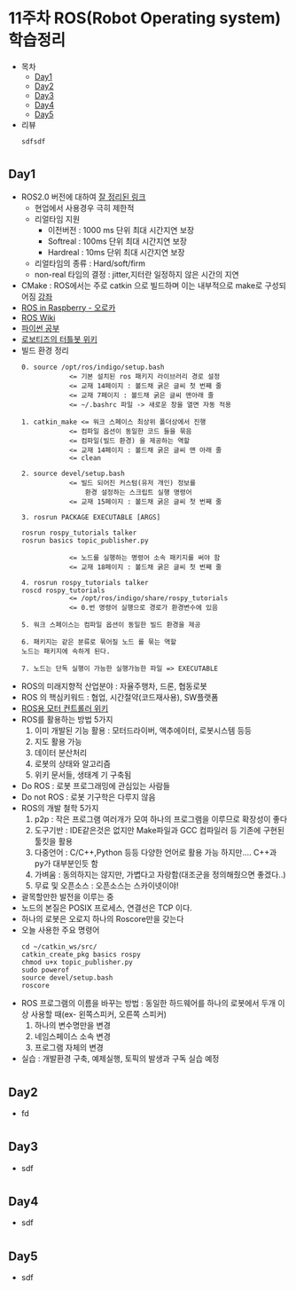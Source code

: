 # 11주차 ROS(Robot Operating system) 학습정리
  - 목차
    - [Day1](https://github.com/d-h-k/MDS_DHKim_Docs/blob/master/w11_ROS.md#day1) 
    - [Day2](https://github.com/d-h-k/MDS_DHKim_Docs/blob/master/w11_ROS.md#day2) 
    - [Day3](https://github.com/d-h-k/MDS_DHKim_Docs/blob/master/w11_ROS.md#day3) 
    - [Day4](https://github.com/d-h-k/MDS_DHKim_Docs/blob/master/w11_ROS.md#day4)
    - [Day5](https://github.com/d-h-k/MDS_DHKim_Docs/blob/master/w11_ROS.md#day5)
   - 리뷰 
     ```
     sdfsdf
     ```
  #    
  ## Day1
   - ROS2.0 버전에 대하여 [잘 정리된 링크](http://snowdeer.github.io/ros2/2017/12/18/introduction-ros2/)
     - 현업에서 사용경우 극히 제한적
     - 리얼타임 지원
       - 이전버전 : 1000 ms 단위 최대 시간지연 보장
       - Softreal : 100ms 단위 최대 시간지연 보장
       - Hardreal : 10ms 단위 최대 시간지연 보장
     - 리얼타임의 종류 : Hard/soft/firm
     - non-real 타임의 결정 : jitter,지터란 일정하지 않은 시간의 지연
   - CMake : ROS에서는 주로  catkin 으로 빌드하며 이는 내부적으로 make로 구성되어짐 [강좌](http://egloos.zum.com/ttti07/v/4182865)
   - [ROS in Raspberry - 오로카](https://cafe.naver.com/ArticlePrint.nhn?clubid=25572101&articleid=14308)
   - [ROS Wiki](http://wiki.ros.org)
   - [파이썬 공부](https://wikidocs.net/book/110)
   - [로보티즈의 터틀봇 위키](https://github.com/ROBOTIS-GIT/turtlebot3)
   - 빌드 환경 정리
        ```
        0. source /opt/ros/indigo/setup.bash
                    <= 기본 설치된 ros 패키지 라이브러리 경로 설정
                    <= 교재 14페이지 : 볼드채 굵은 글씨 첫 번째 줄
                    <= 교재 7페이지 : 볼드채 굵은 글씨 맨아래 줄
                    <= ~/.bashrc 파일 -> 새로운 창을 열면 자동 적용 

        1. catkin_make <= 워크 스페이스 최상위 폴더상에서 진행
                    <= 컴파일 옵션이 동일한 코드 들을 묶음
                    <= 컴파일(빌드 환경) 을 제공하는 역할
                    <= 교재 14페이지 : 볼드채 굵은 글씨 맨 아래 줄
                    <= clean 

        2. source devel/setup.bash
                    <= 빌드 되어진 커스텀(유저 개인) 정보를 
                        환경 설정하는 스크립트 실행 명령어
                    <= 교재 15페이지 : 볼드채 굵은 글씨 첫 번째 줄

        3. rosrun PACKAGE EXECUTABLE [ARGS] 

        rosrun rospy_tutorials talker
        rosrun basics topic_publisher.py 

                    <= 노드를 실행하는 명령어 소속 패키지를 써야 함
                    <= 교재 18페이지 : 볼드채 굵은 글씨 첫 번째 줄

        4. rosrun rospy_tutorials talker 
        roscd rospy_tutorials 
                    <= /opt/ros/indigo/share/rospy_tutorials
                    <= 0.번 명령어 실행으로 경로가 환경변수에 있음 

        5. 워크 스페이스는 컴파일 옵션이 동일한 빌드 환경을 제공

        6. 패키지는 같은 분류로 묶어질 노드 를 묶는 역할
        노드는 패키지에 속하게 된다. 

        7. 노드는 단독 실행이 가능한 실행가능한 파일 => EXECUTABLE

        ```
   - ROS의 미래지향적 산업분야 : 자율주행차, 드론, 협동로봇
   - ROS 의 핵심키워드 : 협업, 시간절약(코드재사용), SW플랫폼 
   - [ROS용 모터 컨트롤러 위키](http://wiki.ros.org/Motor%20Controller%20Drivers)
   - ROS를 활용하는 방법 5가지
     1. 이미 개발된 기능 활용 : 모터드라이버, 액추에이터, 로봇시스템 등등
     2. 지도 활용 가능
     3. 데이터 분산처리
     4. 로봇의 상태와 알고리즘
     5. 위키 문서들, 생태계 기 구축됨
   - Do ROS : 로봇 프로그래밍에 관심있는 사람들
   - Do not ROS : 로봇 기구학은 다루지 않음
   - ROS의 개발 철학 5가지
     1. p2p : 작은 프로그램 여러개가 모여 하나의 프로그램을 이루므로 확장성이 좋다
     2. 도구기반 : IDE같은것은 없지만 Make파일과 GCC 컴파일러 등 기존에 구현된 툴킷을 활용
     3. 다중언어 : C/C++,Python 등등 다양한 언어로 활용 가능 하지만.... C++과 py가 대부분인듯 함 
     4. 가벼움 : 동의하지는 않지만, 가볍다고 자랑함(대조군을 정의해줬으면 좋겠다..)
     5. 무료 및 오픈소스 : 오픈소스는 스카이넷이야!
   - 괄목할만한 발전을 이루는 중
   - 노드의 본질은 POSIX 프로세스, 연결선은 TCP 이다.
   - 하나의 로봇은 오로지 하나의 Roscore만을 갖는다  
   - 오늘 사용한 주요 명령어
        ```
        cd ~/catkin_ws/src/
        catkin_create_pkg basics rospy
        chmod u+x topic_publisher.py 
        sudo powerof
        source devel/setup.bash
        roscore
        ```
   - ROS 프로그램의 이름을 바꾸는 방법 : 동일한 하드웨어를 하나의 로봇에서 두개 이상 사용할 때(ex- 왼쪽스피커, 오른쪽 스피커)
     1. 하나의 변수명만을 변경
     2. 네임스페이스 소속 변경
     3. 프로그램 자체의 변경
   - 실습 : 개발환경 구축, 예제실행, 토픽의 발생과 구독 실습 예정
  #
  ## Day2
   - fd
  #
  ## Day3
   - sdf
  #
  ## Day4
   - sdf
  #
  ## Day5 
   - sdf

